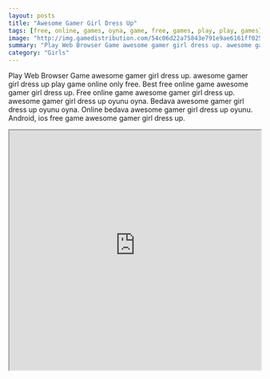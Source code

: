 ```yaml
---
layout: posts
title: "Awesome Gamer Girl Dress Up"
tags: [free, online, games, oyna, game, free, games, play, play, games]
image: "http://img.gamedistribution.com/54c06d22a75843e791e9ae6161ff025d.jpg"
summary: "Play Web Browser Game awesome gamer girl dress up. awesome gamer girl dress up play game online only free. Best free online game awesome gamer girl dress up. Free online game awesome gamer girl dress up. awesome gamer girl dress up oyunu oyna. Bedava awesome gamer girl dress up oyunu oyna. Online bedava awesome gamer girl dress up oyunu. Android, ios free game awesome gamer girl dress up."
category: "Girls"
---
```


Play Web Browser Game awesome gamer girl dress up. awesome gamer girl dress up play game online only free. Best free online game awesome gamer girl dress up. Free online game awesome gamer girl dress up. awesome gamer girl dress up oyunu oyna. Bedava awesome gamer girl dress up oyunu oyna. Online bedava awesome gamer girl dress up oyunu. Android, ios free game awesome gamer girl dress up.

<iframe width="100%" height="480px;" src="http://flash.gamedistribution.com?game=54c06d22a75843e791e9ae6161ff025d"></iframe>